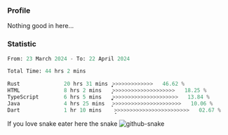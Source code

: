### Profile 

Nothing good in here...

### Statistic
<!--START_SECTION:waka-->

```python
From: 23 March 2024 - To: 22 April 2024

Total Time: 44 hrs 2 mins

Rust              20 hrs 31 mins  ͎͎͎͎͎͎͎͎͎͎͎̝>>>>>>>>>>>>>   46.62 %
HTML              8 hrs 2 mins    ͎͎͎͎̦>>>>>>>>>>>>>>>>>>>>   18.25 %
TypeScript        6 hrs 5 mins    ͎͎͎͚>>>>>>>>>>>>>>>>>>>>>   13.84 %
Java              4 hrs 25 mins   ͎͎̦>>>>>>>>>>>>>>>>>>>>>>   10.06 %
Dart              1 hr 10 mins    ̝>>>>>>>>>>>>>>>>>>>>>>>>   02.67 %
```

<!--END_SECTION:waka-->

If you love snake eater here the snake 
<picture>
  <source media="(prefers-color-scheme: dark)" srcset="https://github.com/pradana4648/pradana4648/blob/c0566a83ca6ea5f2e46bab00e717c4c82b4b5c4c/github-contribution-grid-snake-dark.svg" />
  <source media="(prefers-color-scheme: light)" srcset="https://github.com/pradana4648/pradana4648/blob/c0566a83ca6ea5f2e46bab00e717c4c82b4b5c4c/github-contribution-grid-snake.svg" />
  <img alt="github-snake" src="https://github.com/pradana4648/pradana4648/blob/c0566a83ca6ea5f2e46bab00e717c4c82b4b5c4c/github-contribution-grid-snake.svg" />
</picture>
